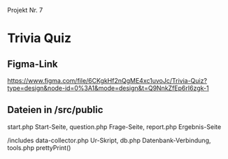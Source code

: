 Projekt Nr. 7
# Trivia Quiz

## Figma-Link
https://www.figma.com/file/6CKgkHf2nQgME4xc1uvoJc/Trivia-Quiz?type=design&node-id=0%3A1&mode=design&t=Q9NnkZfEp6rI6zgk-1

## Dateien in /src/public
start.php     Start-Seite, 
question.php  Frage-Seite, 
report.php    Ergebnis-Seite

/includes
  data-collector.php  Ur-Skript, 
  db.php              Datenbank-Verbindung, 
  tools.php           prettyPrint()
